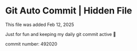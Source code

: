 # Git Auto Commit | Hidden File

This file was added Feb 12, 2025

Just for fun and keeping my daily git commit active 🤪

commit number: 492020
